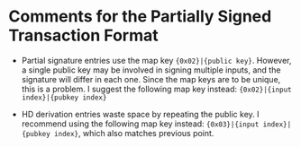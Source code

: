 # Comments for the Partially Signed Transaction Format

* Partial signature entries use the map key `{0x02}|{public key}`.  However, a single public key may be involved in signing multiple inputs, and the signature will differ in each one.  Since the map keys are to be unique, this is a problem.  I suggest the following map key instead: `{0x02}|{input index}|{pubkey index}`

* HD derivation entries waste space by repeating the public key.  I recommend using the following map key instead: `{0x03}|{input index}|{pubkey index}`, which also matches previous point.
